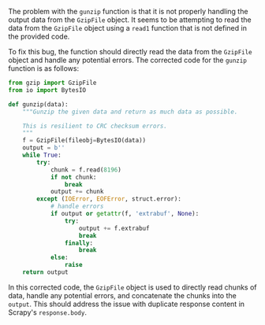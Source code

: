 The problem with the `gunzip` function is that it is not properly handling the output data from the `GzipFile` object. It seems to be attempting to read the data from the `GzipFile` object using a `read1` function that is not defined in the provided code.

To fix this bug, the function should directly read the data from the `GzipFile` object and handle any potential errors. The corrected code for the `gunzip` function is as follows:

```python
from gzip import GzipFile
from io import BytesIO

def gunzip(data):
    """Gunzip the given data and return as much data as possible.

    This is resilient to CRC checksum errors.
    """
    f = GzipFile(fileobj=BytesIO(data))
    output = b''
    while True:
        try:
            chunk = f.read(8196)
            if not chunk:
                break
            output += chunk
        except (IOError, EOFError, struct.error):
            # handle errors
            if output or getattr(f, 'extrabuf', None):
                try:
                    output += f.extrabuf
                    break
                finally:
                    break
            else:
                raise
    return output
```

In this corrected code, the `GzipFile` object is used to directly read chunks of data, handle any potential errors, and concatenate the chunks into the `output`. This should address the issue with duplicate response content in Scrapy's `response.body`.